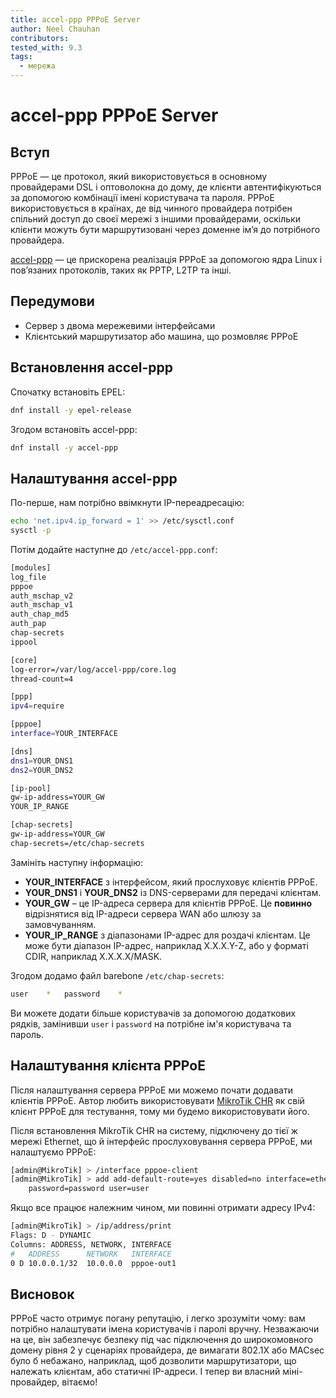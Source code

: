 ```yaml
---
title: accel-ppp PPPoE Server
author: Neel Chauhan
contributors:
tested_with: 9.3
tags:
  - мережа
---
```


# accel-ppp PPPoE Server

## Вступ

PPPoE — це протокол, який використовується в основному провайдерами DSL і оптоволокна до дому, де клієнти автентифікуються за допомогою комбінації імені користувача та пароля. PPPoE використовується в країнах, де від чинного провайдера потрібен спільний доступ до своєї мережі з іншими провайдерами, оскільки клієнти можуть бути маршрутизовані через доменне ім’я до потрібного провайдера.

[accel-ppp](https://accel-ppp.org/) — це прискорена реалізація PPPoE за допомогою ядра Linux і пов’язаних протоколів, таких як PPTP, L2TP та інші.

## Передумови

- Сервер з двома мережевими інтерфейсами
- Клієнтський маршрутизатор або машина, що розмовляє PPPoE

## Встановлення accel-ppp

Спочатку встановіть EPEL:

```bash
dnf install -y epel-release
```

Згодом встановіть accel-ppp:

```bash
dnf install -y accel-ppp
```

## Налаштування accel-ppp

По-перше, нам потрібно ввімкнути IP-переадресацію:

```bash
echo 'net.ipv4.ip_forward = 1' >> /etc/sysctl.conf
sysctl -p
```

Потім додайте наступне до `/etc/accel-ppp.conf`:

```bash
[modules]
log_file
pppoe
auth_mschap_v2
auth_mschap_v1
auth_chap_md5
auth_pap
chap-secrets
ippool

[core]
log-error=/var/log/accel-ppp/core.log
thread-count=4

[ppp]
ipv4=require

[pppoe]
interface=YOUR_INTERFACE

[dns]
dns1=YOUR_DNS1
dns2=YOUR_DNS2

[ip-pool]
gw-ip-address=YOUR_GW
YOUR_IP_RANGE

[chap-secrets]
gw-ip-address=YOUR_GW
chap-secrets=/etc/chap-secrets
```

Замініть наступну інформацію:

- **YOUR_INTERFACE** з інтерфейсом, який прослуховує клієнтів PPPoE.
- **YOUR_DNS1** і **YOUR_DNS2** із DNS-серверами для передачі клієнтам.
- **YOUR_GW** – це IP-адреса сервера для клієнтів PPPoE. Це **повинно** відрізнятися від IP-адреси сервера WAN або шлюзу за замовчуванням.
- **YOUR_IP_RANGE** з діапазонами IP-адрес для роздачі клієнтам. Це може бути діапазон IP-адрес, наприклад X.X.X.Y-Z, або у форматі CDIR, наприклад X.X.X.X/MASK.

Згодом додамо файл barebone `/etc/chap-secrets`:

```bash
user	*	password	*
```

Ви можете додати більше користувачів за допомогою додаткових рядків, замінивши `user` і `password` на потрібне ім'я користувача та пароль.

## Налаштування клієнта PPPoE

Після налаштування сервера PPPoE ми можемо почати додавати клієнтів PPPoE. Автор любить використовувати [MikroTik CHR](https://help.mikrotik.com/docs/display/ROS/Cloud+Hosted+Router%2C+CHR) як свій клієнт PPPoE для тестування, тому ми будемо використовувати його.

Після встановлення MikroTik CHR на систему, підключену до тієї ж мережі Ethernet, що й інтерфейс прослуховування сервера PPPoE, ми налаштуємо PPPoE:

```bash
[admin@MikroTik] > /interface pppoe-client
[admin@MikroTik] > add add-default-route=yes disabled=no interface=ether1 name=pppoe-out1 \
    password=password user=user
```

Якщо все працює належним чином, ми повинні отримати адресу IPv4:

```bash
[admin@MikroTik] > /ip/address/print
Flags: D - DYNAMIC
Columns: ADDRESS, NETWORK, INTERFACE
#   ADDRESS      NETWORK   INTERFACE 
0 D 10.0.0.1/32  10.0.0.0  pppoe-out1
```

## Висновок

PPPoE часто отримує погану репутацію, і легко зрозуміти чому: вам потрібно налаштувати імена користувачів і паролі вручну. Незважаючи на це, він забезпечує безпеку під час підключення до широкомовного домену рівня 2 у сценаріях провайдера, де вимагати 802.1X або MACsec було б небажано, наприклад, щоб дозволити маршрутизатори, що належать клієнтам, або статичні IP-адреси. І тепер ви власний міні-провайдер, вітаємо!
